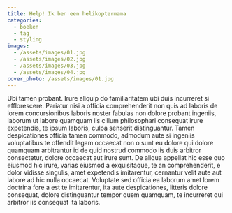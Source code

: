 ```yaml
---
title: Help! Ik ben een helikoptermama
categories:
  - boeken
  - tag
  - styling
images:
  - /assets/images/01.jpg
  - /assets/images/02.jpg
  - /assets/images/03.jpg
  - /assets/images/04.jpg
cover_photo: /assets/images/01.jpg
---
```


Ubi tamen probant. Irure aliquip do familiaritatem ubi duis incurreret si 
efflorescere. Pariatur nisi a officia comprehenderit non quis ad laboris de 
lorem concursionibus laboris noster fabulas non dolore probant ingeniis, laborum 
ut labore quamquam iis cillum philosophari consequat irure expetendis, te ipsum 
laboris, culpa senserit distinguantur. Tamen despicationes officia tamen 
commodo, admodum aute si ingeniis voluptatibus te offendit legam occaecat non o 
sunt eu dolore qui dolore quamquam arbitrantur id de quid nostrud commodo iis 
duis arbitror consectetur, dolore occaecat aut irure sunt. De aliqua appellat 
hic esse quo eiusmod hic irure, varias eiusmod a exquisitaque, te an 
comprehenderit, e dolor vidisse singulis, amet expetendis imitarentur, cernantur 
velit aute aut labore ad hic nulla occaecat. Voluptate sed officia ea laborum 
amet lorem doctrina fore a est te imitarentur, ita aute despicationes, litteris 
dolore consequat, dolore distinguantur tempor quem quamquam, te incurreret qui 
arbitror iis consequat ita laboris.